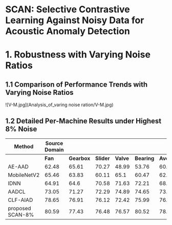 # SCAN: Selective Contrastive Learning Against Noisy Data for Acoustic Anomaly Detection


# 1. Robustness with Varying Noise Ratios

## 1.1 Comparison of Performance Trends with Varying Noise Ratios

![V-M.jpg](Analysis_of_varing noise ration/V-M.jpg)

## 1.2 Detailed Per-Machine Results under Highest 8% Noise

| Method | Source Domain |  |  |  |  |  | Target Domain |  |  |  |  |  |
| --- | --- | --- | --- | --- | --- | --- | --- | --- | --- | --- | --- | --- |
|  | **Fan** | **Gearbox** | **Slider** | **Valve** | **Bearing** | **Ave** | **Fan** | **Gearbox** | **Slider** | **Valve** | **Bearing** | **Ave** |
| AE-AAD | 62.48 | 65.61 | 70.27 | 48.99 | 53.76 | 60.222 | 50.8 | 57.63 | 49.05 | 54.14 | 54.32 | 53.19 |
| MobileNetV2 | 65.46 | 63.83 | 60.11 | 65.1 | 60.47 | 62.994 | 53.95 | 59.89 | 48.17 | 61.43 | 60.31 | 56.75 |
| IDNN | 64.91 | 64.6 | 70.58 | 71.63 | 72.21 | 68.786 | 60.95 | 61.87 | 66.01 | 66.94 | 58.68 | 62.89 |
| AADCL | 73.05 | 71.27 | 72.29 | 74.89 | 74.65 | 73.23 | 70.77 | 72.26 | 69.93 | 71.27 | 71.39 | 71.12 |
| CLF-AIAD | 78.65 | 76.91 | 76.12 | 72.42 | 75.99 | 76.018 | 71.88 | 75.36 | 70.09 | 71.71 | 73.96 | 72.6 |
| proposed SCAN-8% | 80.59 | 77.43 | 76.48 | 76.57 | 80.52 | 78.318 | 73.06 | 75.93 | 75.77 | 75.33 | 74.53 | 74.924 |
